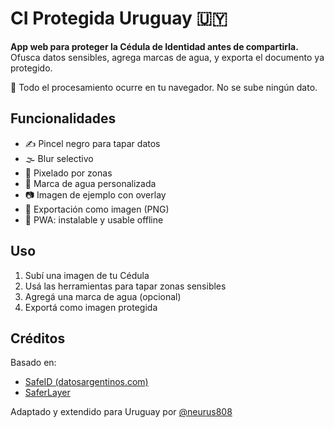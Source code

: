 
# CI Protegida Uruguay 🇺🇾

**App web para proteger la Cédula de Identidad antes de compartirla.**  
Ofusca datos sensibles, agrega marcas de agua, y exporta el documento ya protegido.

🔐 Todo el procesamiento ocurre en tu navegador. No se sube ningún dato.

## Funcionalidades

- ✍️ Pincel negro para tapar datos
- 🌫️ Blur selectivo
- 🧱 Pixelado por zonas
- 🧩 Marca de agua personalizada
- 📷 Imagen de ejemplo con overlay
- 💾 Exportación como imagen (PNG)
- 📱 PWA: instalable y usable offline

## Uso

1. Subí una imagen de tu Cédula
2. Usá las herramientas para tapar zonas sensibles
3. Agregá una marca de agua (opcional)
4. Exportá como imagen protegida

## Créditos

Basado en:
- [SafeID (datosargentinos.com)](https://github.com/Xyborg/datosargentinos.com)
- [SaferLayer](https://saferlayer.com)

Adaptado y extendido para Uruguay por [@neurus808](https://github.com/neurus808)
